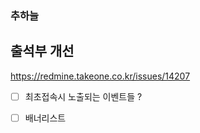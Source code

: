 
### 추하늘

## 출석부 개선

https://redmine.takeone.co.kr/issues/14207

- [ ] 최초접속시 노출되는 이벤트들 ?
- [ ] 배너리스트


